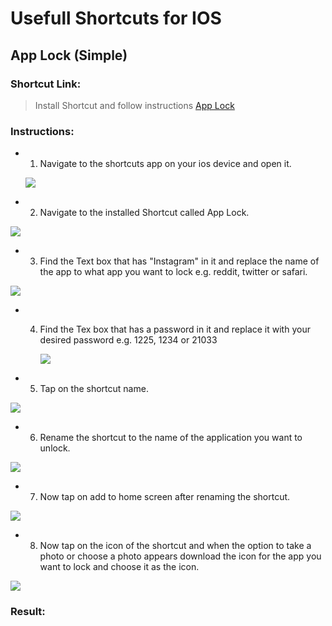 # Usefull Shortcuts for IOS

## App Lock (Simple)
### Shortcut Link:
>Install Shortcut and follow instructions
[App Lock](https://www.icloud.com/shortcuts/956bc6b7df034b868118b70dfebb8418)

### Instructions:
 - 1. Navigate to the shortcuts app on your ios device and open it.
      
   ![](https://github.com/LofteaO/Usefull-Shortcuts/blob/aec4acf43bdc51e3ac2d3b3a0c865fb59846a3b9/Images/image0.png)
   
- 2. Navigate to the installed Shortcut called App Lock.
     
![](https://github.com/LofteaO/Usefull-Shortcuts/blob/aec4acf43bdc51e3ac2d3b3a0c865fb59846a3b9/Images/image1.png)

- 3. Find the Text box that has "Instagram" in it and replace the name of the app to what app you want to lock e.g. reddit, twitter or safari.
     
![](https://github.com/LofteaO/Usefull-Shortcuts/blob/aec4acf43bdc51e3ac2d3b3a0c865fb59846a3b9/Images/IMG_6838.PNG)

- 4. Find the Tex box that has a password in it and replace it with your desired password e.g. 1225, 1234 or 21033

      ![](https://github.com/LofteaO/Usefull-Shortcuts/blob/aec4acf43bdc51e3ac2d3b3a0c865fb59846a3b9/Images/IMG_6839.PNG)
     
-  5. Tap on the shortcut name.
      
![](https://github.com/LofteaO/Usefull-Shortcuts/blob/aec4acf43bdc51e3ac2d3b3a0c865fb59846a3b9/Images/IMG_6840.PNG)

- 6. Rename the shortcut to the name of the application you want to unlock.
     
![](https://github.com/LofteaO/Usefull-Shortcuts/blob/aec4acf43bdc51e3ac2d3b3a0c865fb59846a3b9/Images/IMG_6843.PNG)

- 7. Now tap on add to home screen after renaming the shortcut.
     
![](https://github.com/LofteaO/Usefull-Shortcuts/blob/aec4acf43bdc51e3ac2d3b3a0c865fb59846a3b9/Images/IMG_6840.PNG)

- 8. Now tap on the icon of the shortcut and when the option to take a photo or choose a photo appears download the icon for the app you want to lock and choose it as the icon.
     
![](https://github.com/LofteaO/Usefull-Shortcuts/blob/aec4acf43bdc51e3ac2d3b3a0c865fb59846a3b9/Images/IMG_6842.PNG)

### Result:

